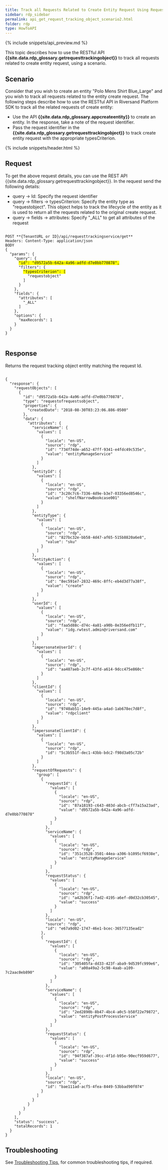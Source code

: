 ```yaml
---
title: Track all Requests Related to Create Entity Request Using Request Id
sidebar: rdp_sidebar
permalink: api_get_request_tracking_object_scenario2.html
folder: rdp
type: HowToAPI
---
```


{% include snippets/api_preview.md %}

This topic describes how to use the RESTful API **{{site.data.rdp_glossary.getrequesttrackingobject}}** to track all requests related to create entity request, using a scenario. 

## Scenario

Consider that you wish to create an entity "Polo Mens Shirt Blue_Large" and you wish to track all requests related to the entity create request. The following steps describe how to use the RESTful API in Riversand Platform SDK to track all the related requests of create entity:

* Use the API **{{site.data.rdp_glossary.appcreateentity}}** to create an entity. In the response, take a note of the request identifier. 
* Pass the request identifier in the **{{site.data.rdp_glossary.getrequesttrackingobject}}** to track create entity request with the appropriate typesCriterion.

{% include snippets/header.html %}

## Request

To get the above request details, you can use the REST API {{site.data.rdp_glossary.getrequesttrackingobject}}. In the request send the following details:

* query -> Id: Specify the request identifier
* query -> filters -> typesCriterion: Specify the entity type as "requestobject". This object helps to track the lifecycle of the entity as it is used to return all the requests related to the original create request.
* query -> fields -> attributes: Specify "_ALL" to get all attributes of the request

<pre>
<code>
POST **{TenantURL or ID}/api/requesttrackingservice/get**
Headers: Content-Type: application/json
BODY 
{
  "params": {
    "query": {
      <span style="background-color: #FFFF00">"id": "d9572a5b-642a-4a96-adfd-d7e0bb770878",</span>
      "filters": {
        <span style="background-color: #FFFF00">"typesCriterion": [</span>
          "requestobject"
        ]
      }
    },
    "fields": {
      "attributes": [
        "_ALL"
      ]
    },
    "options": {
      "maxRecords": 1
    }
  }
}
</code>
</pre>

## Response

Returns the request tracking object entity matching the request Id.
<pre><code>
{
  "response": {
    "requestObjects": [
      {
        "id": "d9572a5b-642a-4a96-adfd-d7e0bb770878",
        "type": "requestofrequestsobject",
        "properties": {
          "createdDate": "2018-08-30T03:23:06.886-0500"
        },
        "data": {
          "attributes": {
            "serviceName": {
              "values": [
                {
                  "locale": "en-US",
                  "source": "rdp",
                  "id": "734f74de-a652-47ff-9341-e4fdc49c535e",
                  "value": "entityManageService"
                }
              ]
            },
            "entityId": {
              "values": [
                {
                  "locale": "en-US",
                  "source": "rdp",
                  "id": "3c20c7c6-7336-4d9e-b3e7-03356ed8546c",
                  "value": "shelfNarrowBookcase001"
                }
              ]
            },
            "entityType": {
              "values": [
                {
                  "locale": "en-US",
                  "source": "rdp",
                  "id": "827bc32e-bb58-4d47-af65-515b8820a6e8",
                  "value": "sku"
                }
              ]
            },
            "entityAction": {
              "values": [
                {
                  "locale": "en-US",
                  "source": "rdp",
                  "id": "8ec591e7-2832-469c-8ffc-eb4d3d77a38f",
                  "value": "create"
                }
              ]
            },
            "userId": {
              "values": [
                {
                  "locale": "en-US",
                  "source": "rdp",
                  "id": "faa5d88c-d74c-4a81-a90b-8e356edfb11f",
                  "value": "idg.rwtest.admin@riversand.com"
                }
              ]
            },
            "impersonateUserId": {
              "values": [
                {
                  "locale": "en-US",
                  "source": "rdp",
                  "id": "aa487aeb-2c7f-43fd-a614-9dcc475e860c"
                }
              ]
            },
            "clientId": {
              "values": [
                {
                  "locale": "en-US",
                  "source": "rdp",
                  "id": "9740ab51-14e9-445a-a4ad-1ab678ec7d8f",
                  "value": "rdpclient"
                }
              ]
            },
            "impersonateClientId": {
              "values": [
                {
                  "locale": "en-US",
                  "source": "rdp",
                  "id": "5c3b551f-dec1-43bb-bdc2-f98d3a05c72b"
                }
              ]
            },
            "requestOfRequests": {
              "group": [
                {
                  "requestId": {
                    "values": [
                      {
                        "locale": "en-US",
                        "source": "rdp",
                        "id": "87a18193-c643-403d-abcb-cff7a15a23ad",
                        "value": "d9572a5b-642a-4a96-adfd-d7e0bb770878"
                      }
                    ]
                  },
                  "serviceName": {
                    "values": [
                      {
                        "locale": "en-US",
                        "source": "rdp",
                        "id": "351c3528-3501-44ea-a306-b1095cf6938e",
                        "value": "entityManageService"
                      }
                    ]
                  },
                  "requestStatus": {
                    "values": [
                      {
                        "locale": "en-US",
                        "source": "rdp",
                        "id": "a42b36f1-7ad2-4195-a6ef-d0d32cb30545",
                        "value": "success"
                      }
                    ]
                  },
                  "locale": "en-US",
                  "source": "rdp",
                  "id": "e67a9d02-1747-46e1-bcec-36577135ead2"
                },
                {
                  "requestId": {
                    "values": [
                      {
                        "locale": "en-US",
                        "source": "rdp",
                        "id": "305405fa-dd33-423f-aba9-9d539fc999e6",
                        "value": "a00a49a2-5c98-4aab-a109-7c2aac0eb890"
                      }
                    ]
                  },
                  "serviceName": {
                    "values": [
                      {
                        "locale": "en-US",
                        "source": "rdp",
                        "id": "2ed2890b-8b47-4bc4-a0c5-b58f22e79872",
                        "value": "entityPostProcessService"
                      }
                    ]
                  },
                  "requestStatus": {
                    "values": [
                      {
                        "locale": "en-US",
                        "source": "rdp",
                        "id": "94f387af-39cc-4f1d-b95e-90ecf959d677",
                        "value": "success"
                      }
                    ]
                  },
                  "locale": "en-US",
                  "source": "rdp",
                  "id": "bae111ad-acf5-4fea-8449-53bbad90f074"
                }
              ]
            }
          }
        }
      }
    ],
    "status": "success",
    "totalRecords": 1
  }
}
</code></pre>

## Troubleshooting

See [Troubleshooting Tips](api_troubleshooting_tips.html), for common troubleshooting tips, if required.